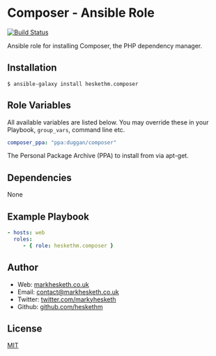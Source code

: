 Composer - Ansible Role
=======================

[![Build Status](https://travis-ci.org/heskethm/ansible-role-composer.svg)](https://travis-ci.org/heskethm/ansible-role-composer)

Ansible role for installing Composer, the PHP dependency manager.

Installation
------------

```
$ ansible-galaxy install heskethm.composer
```

Role Variables
--------------

All available variables are listed below. You may override these in your Playbook, `group_vars`, command line etc.

```yml
composer_ppa: "ppa:duggan/composer"
```

The Personal Package Archive (PPA) to install from via apt-get.

Dependencies
------------

None

Example Playbook
----------------

```yml
- hosts: web
  roles:
     - { role: heskethm.composer }
```

Author
------------------

* Web: [markhesketh.co.uk](http://www.markhesketh.co.uk/)
* Email: [contact@markhesketh.co.uk](mailto:contact@markhesketh.co.uk)
* Twitter: [twitter.com/markyhesketh](http://www.twitter.com/markyhesketh/)
* Github: [github.com/heskethm](http://www.github.com/heskethm/)

License
-------

[MIT](http://opensource.org/licenses/MIT)